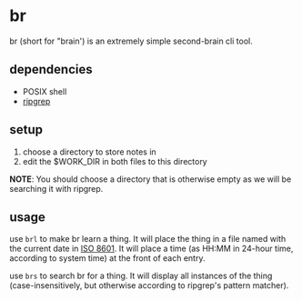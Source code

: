 # br
br (short for "brain') is an extremely simple second-brain cli tool.

## dependencies
* POSIX shell
* [ripgrep](https://github.com/BurntSushi/ripgrep)

## setup
1. choose a directory to store notes in
2. edit the $WORK_DIR in both files to this directory

**NOTE**: You should choose a directory that is otherwise empty as we will be searching it with ripgrep.

## usage
use `brl` to make br learn a thing. It will place the thing in a file named with the current date in [ISO 8601](https://en.wikipedia.org/wiki/ISO_8601). It will place a time (as HH:MM in 24-hour time, according to system time) at the front of each entry.

use `brs` to search br for a thing. It will display all instances of the thing (case-insensitively, but otherwise according to ripgrep's pattern matcher).
